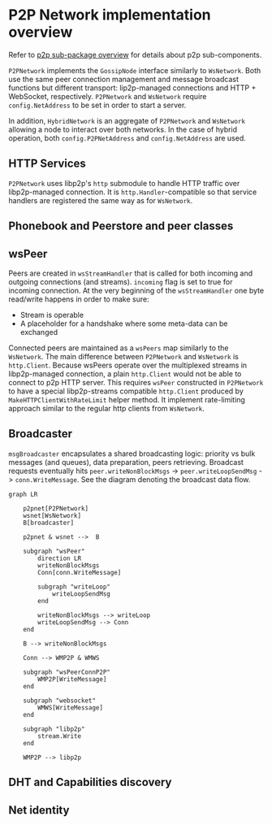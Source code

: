 # P2P Network implementation overview

Refer to [p2p sub-package overview](./p2p/README.md) for details about p2p sub-components.

`P2PNetwork` implements the `GossipNode` interface similarly to `WsNetwork`. Both use
the same peer connection management and message broadcast functions but different
transport: lip2p-managed connections and HTTP + WebSocket, respectively.
`P2PNetwork` and `WsNetwork` require `config.NetAddress` to be set in order to start a server.

In addition, `HybridNetwork` is an aggregate of `P2PNetwork` and `WsNetwork` allowing a node
to interact over both networks. In the case of hybrid operation, both `config.P2PNetAddress` and
`config.NetAddress` are used.

## HTTP Services

`P2PNetwork` uses libp2p's `http` submodule to handle HTTP traffic over libp2p-managed connection.
It is `http.Handler`-compatible so that service handlers are registered the same way as for `WsNetwork`.

## Phonebook and Peerstore and peer classes

## wsPeer

Peers are created in `wsStreamHandler` that is called for both incoming and outgoing connections
(and streams). `incoming` flag is set to true for incoming connection.
At the very beginning of the `wsStreamHandler` one byte read/write happens in order to make sure:
  - Stream is operable
  - A placeholder for a handshake where some meta-data can be exchanged

Connected peers are maintained as a `wsPeers` map similarly to the `WsNetwork`.
The main difference between `P2PNetwork` and `WsNetwork` is `http.Client`. Because wsPeers operate
over the multiplexed streams in libp2p-managed connection, a plain `http.Client` would not be able
to connect to p2p HTTP server. This requires `wsPeer` constructed in `P2PNetwork` to have a special
libp2p-streams compatible `http.Client` produced by `MakeHTTPClientWithRateLimit` helper method.
It implement rate-limiting approach similar to the regular http clients from `WsNetwork`.

## Broadcaster

`msgBroadcaster` encapsulates a shared broadcasting logic: priority vs bulk messages (and queues),
data preparation, peers retrieving. Broadcast requests eventually hits
`peer.writeNonBlockMsgs` -> `peer.writeLoopSendMsg` -> `conn.WriteMessage`.
See the diagram denoting the broadcast data flow.

```mermaid
graph LR

    p2pnet[P2PNetwork]
    wsnet[WsNetwork]
    B[broadcaster]

    p2pnet & wsnet -->  B

    subgraph "wsPeer"
        direction LR
        writeNonBlockMsgs
        Conn[conn.WriteMessage]

        subgraph "writeLoop"
            writeLoopSendMsg
        end

        writeNonBlockMsgs --> writeLoop
        writeLoopSendMsg --> Conn
    end

    B --> writeNonBlockMsgs

    Conn --> WMP2P & WMWS

    subgraph "wsPeerConnP2P"
        WMP2P[WriteMessage]
    end

    subgraph "websocket"
        WMWS[WriteMessage]
    end

    subgraph "libp2p"
        stream.Write
    end

    WMP2P --> libp2p
```

## DHT and Capabilities discovery

## Net identity

<!--
Changes to support P2P
-->